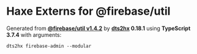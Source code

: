 # Haxe Externs for @firebase/util

Generated from **[@firebase/util v1.4.2](https://github.com/firebase/firebase-js-sdk#readme)** by **[dts2hx](https://github.com/haxiomic/dts2hx) 0.18.1** using **TypeScript 3.7.4** with arguments:

	dts2hx firebase-admin --modular